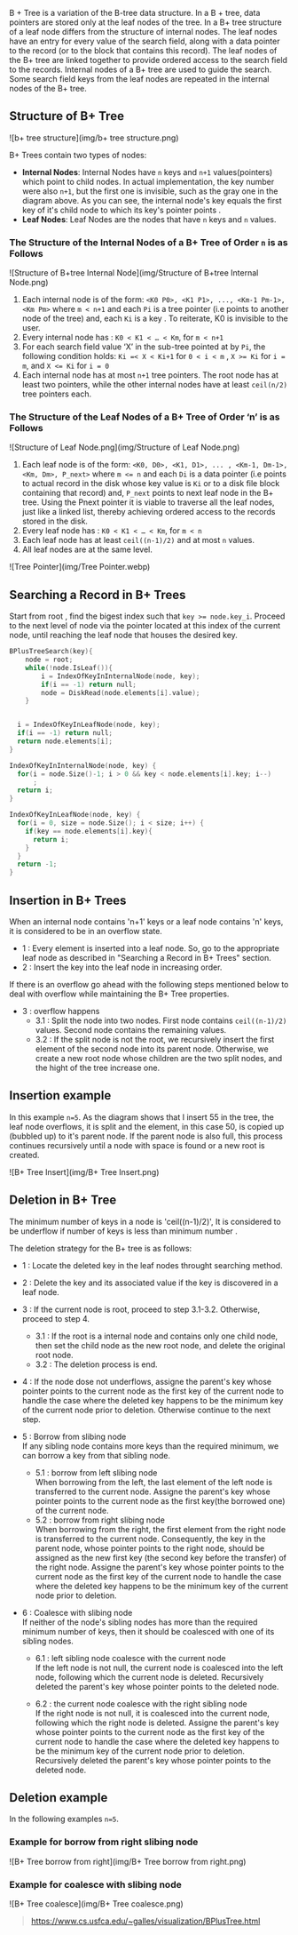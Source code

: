 B + Tree is a variation of the B-tree data structure. In a B + tree, data pointers are stored only at the leaf nodes of the tree. In a B+ tree structure of a leaf node differs from the structure of internal nodes. The leaf nodes have an entry for every value of the search field, along with a data pointer to the record (or to the block that contains this record). The leaf nodes of the B+ tree are linked together to provide ordered access to the search field to the records. Internal nodes of a B+ tree are used to guide the search. Some search field keys from the leaf nodes are repeated in the internal nodes of the B+ tree.

## Structure of B+ Tree

![b+ tree structure](img/b+ tree structure.png)

B+ Trees contain two types of nodes:

- **Internal Nodes**: Internal Nodes have `n` keys  and `n+1` values(pointers) which point to child nodes. In actual implementation, the key number were also `n+1`, but the first one is invisible, such as the gray one in the diagram above. As you can see, the internal node's key equals the first key of it's child node to which its key's pointer points .
- **Leaf Nodes**: Leaf Nodes are the nodes that have `n` keys and `n` values.

### The Structure of the Internal Nodes of a B+ Tree of Order `n` is as Follows

![Structure of B+tree Internal Node](img/Structure of B+tree Internal Node.png)


1. Each internal node is of the form: `<K0 P0>, <K1 P1>, ..., <Km-1 Pm-1>, <Km Pm>` where `m < n+1` and each `Pi` is a tree pointer (i.e points to another node of the tree) and, each `Ki` is a key . To reiterate, K0 is invisible to the user.
2. Every internal node has : `K0 < K1 < … < Km`, for `m < n+1`
3. For each search field value ‘X’ in the sub-tree pointed at by `Pi`, the following condition holds: `Ki =< X < Ki+1` for `0 < i < m` , `X >= Ki` for `i = m`, and `X <= Ki` for `i = 0` 
4. Each internal node has  at most `n+1` tree pointers. The root node has at least two pointers, while the other internal nodes have at least `ceil(n/2)` tree pointers each.

###  The Structure of the Leaf Nodes of a B+ Tree of Order ‘n’ is as Follows

![Structure of Leaf Node.png](img/Structure of Leaf Node.png)

1. Each leaf node is of the form: `<K0, D0>, <K1, D1>, ... , <Km-1, Dm-1>, <Km, Dm>, P_next>` where `m <= n` and each `Di` is a data pointer (i.e points to actual record in the disk whose key value is `Ki` or to a disk file block containing that record) and,  `P_next` points to next leaf node in the B+ tree. Using the Pnext pointer it is viable to traverse all the leaf nodes, just like a linked list, thereby achieving ordered access to the records stored in the disk. 
2. Every leaf node has : `K0 < K1 < … < Km`, for `m < n`
3. Each leaf node has at least `ceil((n-1)/2)` and at most `n` values.
4. All leaf nodes are at the same level.


![Tree Pointer](img/Tree Pointer.webp)

## Searching a Record in B+ Trees

Start from root , find the bigest index such that `key >= node.key_i`. Proceed to the next level of node via the pointer located at this index of the current node, until reaching the leaf node that houses the desired key.

```C
BPlusTreeSearch(key){
	node = root;
	while(!node.IsLeaf()){
		i = IndexOfKeyInInternalNode(node, key);
		if(i == -1) return null;
		node = DiskRead(node.elements[i].value);
	}


  i = IndexOfKeyInLeafNode(node, key);
  if(i == -1) return null;
  return node.elements[i];
}

IndexOfKeyInInternalNode(node, key) {
  for(i = node.Size()-1; i > 0 && key < node.elements[i].key; i--)
      ;
  return i;
}

IndexOfKeyInLeafNode(node, key) {
  for(i = 0, size = node.Size(); i < size; i++) {
    if(key == node.elements[i].key){
      return i;
    }
  }
  return -1;
}
```

## Insertion in B+ Trees

When an internal node contains 'n+1' keys or a leaf node contains 'n' keys, it is considered to be in an overflow state.


- 1 : Every element is inserted into a leaf node. So, go to the appropriate leaf node as described in "Searching a Record in B+ Trees" section.
- 2 : Insert the key into the leaf node in increasing order. 

If there is an overflow go ahead with the following steps mentioned below to deal with overflow while maintaining the B+ Tree properties.

- 3 : overflow happens  
	- 3.1 : Split the node into two nodes. First node contains `ceil((n-1)/2)` values. Second node contains the remaining values.
	- 3.2 : If the split node is not the root, we recursively insert the first element of the second node into its parent node. Otherwise, we create a new root node whose children are the two split nodes, and the hight of the tree increase one.

## Insertion example
In this example `n=5`. As the diagram shows that I insert 55 in the tree, the leaf node overflows, it is split and the element, in this case 50, is copied up (bubbled up) to it's parent node. If the parent node is also full, this process continues recursively until a node with space is found or a new root is created.

![B+ Tree Insert](img/B+ Tree Insert.png)

## Deletion in B+ Tree

The minimum number of keys in a node is 'ceil((n-1)/2)', It is considered to be underflow if number of keys is less than minimum number .

The deletion strategy for the B+ tree is as follows:


- 1 : Locate the deleted key in the leaf nodes throught searching method.
- 2 : Delete the key and its associated value if the key is discovered in a leaf node.
- 3 : If the current node is root, proceed to step 3.1-3.2. Otherwise, proceed to step 4.
	- 3.1 : If the root is a internal node and contains only one child node, then set the child node as the new root node, and delete the original root node. 
	- 3.2 : The deletion process is end.
- 4 : If the node dose not underflows, assigne the parent's key whose pointer points to the current node as the first key of the current node to handle the case where the deleted key happens to be the minimum key of the current node prior to deletion. Otherwise continue to the next step.

- 5 : Borrow from slibing node  
If any sibling node contains more keys than the required minimum, we can borrow a key from that sibling node.
	- 5.1 : borrow from left slibing node  
	When borrowing from the left, the last element of the left node is transferred to the current node. Assigne the parent's key whose pointer points to the current node as the first key(the borrowed one) of the current node.
	- 5.2 : borrow from right slibing node  
	When borrowing from the right, the first element from the right node is transferred to the current node. Consequently, the key in the parent node, whose pointer points to the right node, should be assigned as the new first key (the second key before the transfer) of the right node. Assigne the parent's key whose pointer points to the current node as the first key of the current node to handle the case where the deleted key happens to be the minimum key of the current node prior to deletion.

- 6 : Coalesce with slibing node  
If neither of the node's sibling nodes has more than the required minimum number of keys, then it should be coalesced with one of its sibling nodes.

	- 6.1 : left sibling node coalesce with the current node  
	If the left node is not null, the current node is coalesced into the left node, following which the current node is deleted. Recursively deleted the parent's key whose pointer points to the deleted node.

	- 6.2 : the current node coalesce with the right sibling node  
	If the right node is not null, it is coalesced into the current node, following which the right node is deleted. Assigne the parent's key whose pointer points to the current node as the first key of the current node to handle the case where the deleted key happens to be the minimum key of the current node prior to deletion. Recursively deleted the parent's key whose pointer points to the deleted node.

## Deletion example
In the following examples `n=5`.

### Example for borrow from right slibing node 

![B+ Tree borrow from right](img/B+ Tree borrow from right.png)

### Example for coalesce with slibing node 

![B+ Tree coalesce](img/B+ Tree coalesce.png)

> https://www.cs.usfca.edu/~galles/visualization/BPlusTree.html


 

